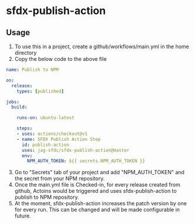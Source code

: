 # sfdx-publish-action

## Usage

1. To use this in a project, create a github/workflows/main.yml in the home directory
2. Copy the below code to the above file
```yaml
name: Publish to NPM

on:
  release:
    types: [published]

jobs:
  build:

    runs-on: ubuntu-latest

    steps:
    - uses: actions/checkout@v1
    - name: SFDX Publish Action Step
      id: publish-action
      uses: jag-sfdc/sfdx-publish-action@master
      env:
        NPM_AUTH_TOKEN: ${{ secrets.NPM_AUTH_TOKEN }}
```
3. Go to "Secrets" tab of your project and add "NPM_AUTH_TOKEN" and the secret from your NPM repository.
4. Once the main.yml file is Checked-in, for every release created from github, Actoins would be triggered and uses sfdx-publish-action to publish to NPM repository.
5. At the moment, sfdx-publish-action increases the patch version by one for every run. This can be changed and will be made configurable in future.
